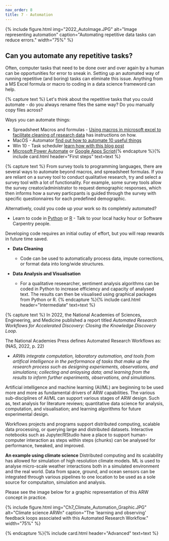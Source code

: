 ```yaml
---
nav_order: 8
title: 7 - Automation
---
```


{% include figure.html img="2022_AutoImage.JPG" alt="Image representing automation" caption="Automating repetitive data tasks can reduce errors." width="75%" %}

## Can you automate any repetitive tasks?

Often, computer tasks that need to be done over and over again by a human can be opportunities for error to sneak in. Setting up an automated way of running repetitive (and boring) tasks can eliminate this issue. Anything from a MS Excel formula or macro to coding in a data science frameword can help.

{% capture text %}
Let's think about the repetitive tasks that you could automate - do you always rename files the same way? Do you manually copy files across?

Ways you can automate things:
* Spreadsheet Macros and formulas - [Using macros in microsoft excel to facilitate cleaning of research data](https://doi.org/10.1080/20009666.2021.1954282) has instructions on how.
* MacOS - Automator [find out how to automate 10 useful things](https://www.idownloadblog.com/2018/11/21/cool-things-mac-automator-tutorial/)
* Win 10 - Task scheduler [learn how with this blog post](https://www.windowscentral.com/how-create-automated-task-using-task-scheduler-windows-10)
* [Microsoft Power Automate](https://powerautomate.microsoft.com/en-gb/) or [Google Apps Script](https://www.google.com/script/start/){% endcapture %}{% include card.html header="First steps" text=text %}

{% capture text %}
From survey tools to programming languages, there are several ways to automate beyond macros, and spreadsheet formulas. If you are reliant on a survey tool to conduct qualitative research, try and select a survey tool with a lot of functionality. For example, some survey tools allow the survey creator/administrator to request demographic responses, which then informs how a survey particpants is guided through the survey with specific questionnaires for each predefined demographic.

Alternatively, could you code up your work so its completely automated?
* Learn to code in [Python](https://www.python.org/) or [R](https://www.r-project.org/) - Talk to your local hacky hour or Software Carpentry people.

Developing code requires an initial outlay of effort, but you will reap rewards in future time saved.

* **Data Cleaning**
    * Code can be used to automatically process data, impute corrections, or format data into long/wide structures. 

* **Data Analysis and Visualisation**
    * For a qualitative reseearcher, sentiment analysis algorithms can be coded in Python to increase efficiency and capacity of analysed text. The results can then be visualised using graphical packages from Python or R. {% endcapture %}{% include card.html header="Intermediate" text=text %}

{% capture text %}
In 2022, the National Academies of Sciences, Engineering, and Medicine published a report titled *Automated Research Workflows for Accelerated Discovery: Closing the Knowledge Discovery Loop.*

The National Academies Press defines Automated Research Workflows as: (NAS, 2022, p. 22)
* *ARWs integrate computation, laboratory automation, and tools from artifical intelligence in the performance of tasks that make up the research process such as designing experiements, observations, and simulations; collecting and anlaysing data; amd learning from the results to inform further experiments, observations, and simulations.*

Artificial intelligence and machine learning (AI/ML) are beginning to be used more and more as fundamental drivers of ARW capabilities. The various sub-disciplines of AI/ML can support various stages of ARW design. Such as, text analysis for literature reviews; quantitative data science for analysis, computation, and visualisation; and learning algorithms for future experimental design. 

Workflows projects and programs support distributed computing, scalable data processing, or querying large and distributed datasets. Interactive notebooks such as Jupyter/RStudio have a place to support human-computer interaction as steps within steps (chunks) can be analysed for performance, tweaked, and improved.

**An example using climate science**
Distributed computing and its scalability has allowed for simulation of high resolution climate models. ML is used to analyse micro-scale weather interactions both in a simulated environment and the real world. Data from space, ground, and ocean sensors can be integrated through various pipelines to one location to be used as a sole source for computaiton, simulation and analysis. 

Please see the image below for a graphic representation of this ARW concept in practice.

{% include figure.html img="Ch7_Climate_Automation_Graphic.JPG" alt="Climate science ARWn" caption="The 'learning and observing' feedback loops associated with this Automated Research Workflow." width="75%" %}

{% endcapture %}{% include card.html header="Advanced" text=text %}
